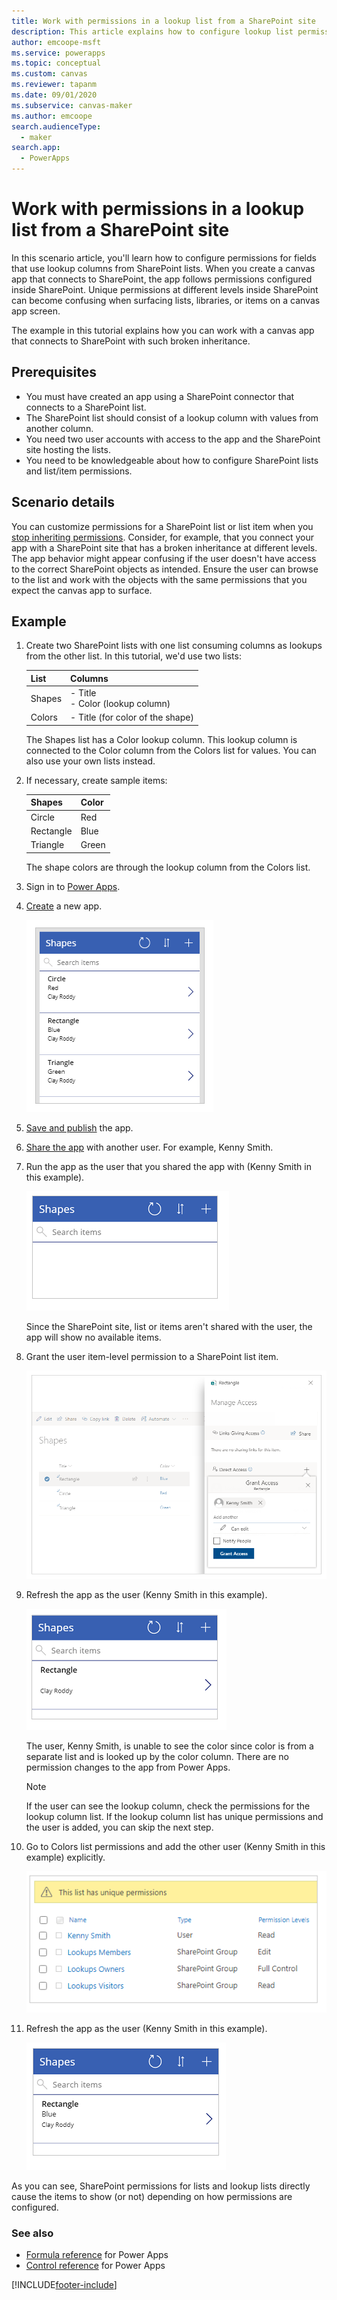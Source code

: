 ```yaml
---
title: Work with permissions in a lookup list from a SharePoint site
description: This article explains how to configure lookup list permissions in SharePoint when using a canvas app.
author: emcoope-msft
ms.service: powerapps
ms.topic: conceptual
ms.custom: canvas
ms.reviewer: tapanm
ms.date: 09/01/2020
ms.subservice: canvas-maker
ms.author: emcoope
search.audienceType: 
  - maker
search.app: 
  - PowerApps
---
```

# Work with permissions in a lookup list from a SharePoint site

In this scenario article, you'll learn how to configure permissions for fields that use lookup columns from SharePoint lists. When you create a canvas app that connects to SharePoint, the app follows permissions configured inside SharePoint. Unique permissions at different levels inside SharePoint can become confusing when surfacing lists, libraries, or items on a canvas app screen.

The example in this tutorial explains how you can work with a canvas app that connects to SharePoint with such broken inheritance.

## Prerequisites

- You must have created an app using a SharePoint connector that connects to a SharePoint list.
- The SharePoint list should consist of a lookup column with values from another column.
- You need two user accounts with access to the app and the SharePoint site hosting the lists.
- You need to be knowledgeable about how to configure SharePoint lists and list/item permissions.

## Scenario details

You can customize permissions for a SharePoint list or list item when you [stop inheriting permissions](https://support.office.com/en-us/article/share-sharepoint-files-or-folders-1fe37332-0f9a-4719-970e-d2578da4941c). Consider, for example, that you connect your app with a SharePoint site that has a broken inheritance at different levels. The app behavior might appear confusing if the user doesn't have access to the correct SharePoint objects as intended. Ensure the user can browse to the list and work with the objects with the same permissions that you expect the canvas app to surface.

## Example

1. Create two SharePoint lists with one list consuming columns as lookups from the other list. In this tutorial, we'd use two lists:

    | List | Columns
    | - | - |
    | Shapes | - Title <br> - Color (lookup column)
    | Colors | - Title (for color of the shape)

     The Shapes list has a Color lookup column. This lookup column is connected to the Color column from the Colors list for values. You can also use your own lists instead.

1. If necessary, create sample items:

    | Shapes | Color 
    | - | - |
    | Circle | Red
    | Rectangle | Blue
    | Triangle | Green

    The shape colors are through the lookup column from the Colors list.

1. Sign in to [Power Apps](https://make.powerapps.com).

1. [Create](../app-from-sharepoint.md) a new app.

    ![List items.](./media/scenarios-lookup-list-permissions/list-items.png "List items")

1. [Save and publish](../save-publish-app.md) the app.

1. [Share the app](../share-app.md) with another user. For example, Kenny Smith.

1. Run the app as the user that you shared the app with (Kenny Smith in this example).

    ![User items.](./media/scenarios-lookup-list-permissions/user-items.png "User items")

    Since the SharePoint site, list or items aren't shared with the user, the app will show no available items.

1. Grant the user item-level permission to a SharePoint list item.

    ![Item level permission.](./media/scenarios-lookup-list-permissions/item-level-permission.png "Item level permission")

1. Refresh the app as the user (Kenny Smith in this example).

    ![Shape without color.](./media/scenarios-lookup-list-permissions/shape-without-color.png "Shape without color")

    The user, Kenny Smith, is unable to see the color since color is from a separate list and is looked up by the color column. There are no permission changes to the app from Power Apps.

    > [!NOTE]
    > If the user can see the lookup column, check the permissions for the lookup column list. If the lookup column list has unique permissions and the user is added, you can skip the next step.

1. Go to Colors list permissions and add the other user (Kenny Smith in this example) explicitly.

    ![Colors list permissions.](./media/scenarios-lookup-list-permissions/colors-list-permissions.png "Colors list permissions")

1. Refresh the app as the user (Kenny Smith in this example).

    ![After lookup permissions.](./media/scenarios-lookup-list-permissions/after-lookup-permissions.png "After lookup permissions")

As you can see, SharePoint permissions for lists and lookup lists directly cause the items to show (or not) depending on how permissions are configured.

### See also

- [Formula reference](../formula-reference.md) for Power Apps
- [Control reference](../reference-properties.md) for Power Apps


[!INCLUDE[footer-include](../../../includes/footer-banner.md)]